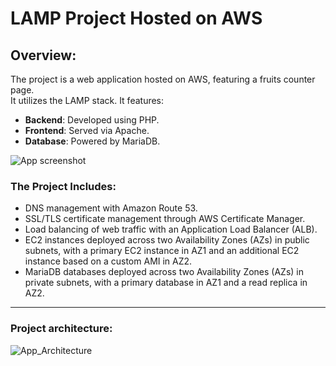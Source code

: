 # LAMP Project Hosted on AWS

## Overview:
The project is a web application hosted on AWS, featuring a fruits counter page.  
It utilizes the LAMP stack. It features:

- **Backend**: Developed using PHP.
- **Frontend**: Served via Apache.
- **Database**: Powered by MariaDB.

![App screenshot](https://github.com/user-attachments/assets/18d2001a-70e5-49fe-a0e8-1a5468e9e3c9)

### The Project Includes:

- DNS management with Amazon Route 53.
- SSL/TLS certificate management through AWS Certificate Manager.
- Load balancing of web traffic with an Application Load Balancer (ALB).
- EC2 instances deployed across two Availability Zones (AZs) in public subnets, with a primary EC2 instance in AZ1 and an additional EC2 instance based on a custom AMI in AZ2.
- MariaDB databases deployed across two Availability Zones (AZs) in private subnets, with a primary database in AZ1 and a read replica in AZ2.

***

### Project architecture:

![App_Architecture](https://github.com/user-attachments/assets/d1579337-57cf-4ab5-aa42-461640491559)


